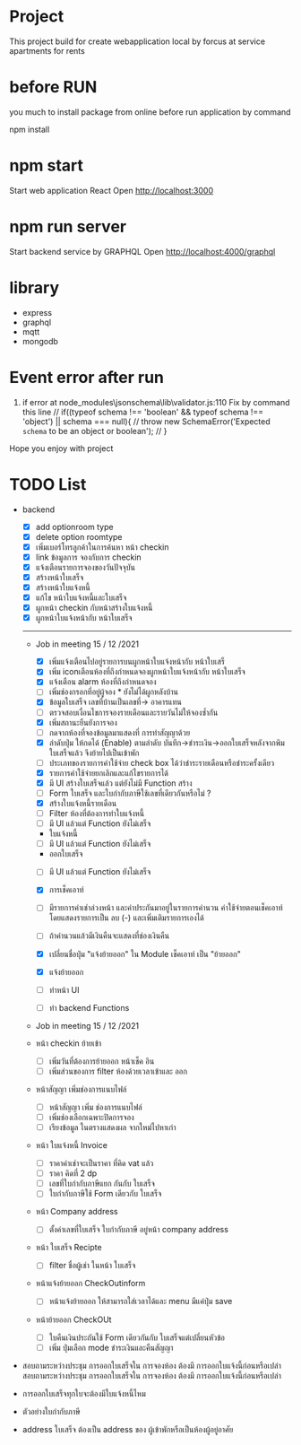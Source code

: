 # Project

This project build for create webapplication local by
forcus at service apartments for rents

# before RUN

you much to install package from online before run application by command

npm install

# npm start

Start web application React  Open [http://localhost:3000](http://localhost:3000)

# npm run server

Start backend service by GRAPHQL
Open [http://localhost:4000/graphql]()

# library

- express
- graphql
- mqtt
- mongodb

# Event error after run

1) if error at node_modules\jsonschema\lib\validator.js:110
   Fix by  command  this line
   // if((typeof schema !== 'boolean' && typeof schema !== 'object') || schema === null){
   //   throw new SchemaError('Expected `schema` to be an object or boolean');
   // }

Hope you enjoy with project

# TODO List

* backend

  * [X] add optionroom type
  * [X] delete option roomtype
  * [X] เพิ่มเบอร์โทรลูกค้าในการค้นหา หน้า checkin
  * [X] link ข้อมูลการ จองกับการ checkin
  * [X] แจ้งเตือนรายการจองของวันปัจจุบัน
  * [X] สร้างหน้าใบเสร็จ
  * [X] สร้างหน้าใบแจ้งหนี้
  * [X] แก้ไข หน้าใบแจ้งหนี้และใบเสร็จ
  * [X] ผูกหน้า checkin กับหน้าสร้างใบแจ้งหนี้
  * [X] ผูกหน้าใบแจ้งหน้ากับ หน้าใบเสร็จ

  ---


  * Job in meeting  15 / 12 /2021


    * [X] เพิ่มแจ้งเตือนไปอยู่รายการบนผูกหน้าใบแจ้งหน้ากับ หน้าใบเสร็
    * [X] เพิ่ม iconเตือนห้องที่ถึงกำหนดจองผูกหน้าใบแจ้งหน้ากับ หน้าใบเสร็จ
    * [X] แจ้งเตือน alarm ห้องที่ถึงกำหนดจอง
    * [ ] เพิ่มช่องกรอกที่อยู่ผู้จอง * ยังไม่ได้ผูกหลังบ้าน
    * [X] ข้อมูลใบเสร็จ เลขที่บ้านเป็นเลขที่-> อาคารแทน
    * [ ] ตรวจสอบเงื่อนไขการจองรายเดือนและรายวันไม่ให้จองซ้ำกัน
    * [X] เพิ่มสถานะยืนยังการจอง
    * [ ] กดจากห้องที่จองข้อมูลมาแสดงที่ การทำสัญญาด้วย
    * [X] ลำดับปุ่ม ให้กดได้ (Enable) ตามลำดับ บันทึก->ชำระเงิน->ออกใบเสร็จหลังจากพิมใบเสร็จแล้ว จึงย้ายไปเป็นเข้าพัก
    * [ ] ประเภทของรายการค่าใช้จ่าย check box ได้ว่าชำระรายเดือนหรือชำระครั้งเดียว
    * [X] รายการค่าใช้จ่ายยกเลิกและแก้ไขรายการได้
    * [X] มี UI สร้างใบเสร็จแล้ว แต่ยังไม่มี Function สร้าง
    * [ ] Form ใบเสร็จ และใบกำกับภาษีใช้เลขที่เดียวกันหรือไม่ ?
    * [X] สร้างใบแจ้งหนี้รายเดือน
    * [ ] Filter ห้องที่ต้องการทำใบแจ้งหนี้
    * [ ] มี UI แล้วแต่ Function ยังไม่เสร็จ

    * ใบแจ้งหนี้

    * [ ] มี UI แล้วแต่ Function ยังไม่เสร็จ

    * ออกใบเสร็จ

    * [ ] มี UI แล้วแต่ Function ยังไม่เสร็จ

    * [X] การเช็คเอาท์

    * [ ] มีรายการค่าเช่าล่วงหน้า และค่าประกันมาอยู่ในรายการคำนวน ค่าใช้จ่ายตอนเช็คเอาท์ โดยแสดงรายการเป็น ลบ (-) และเพิ่มเติมรายการเองได้
    * [ ] ถ้าคำนวนแล้วมีเงินคืนจะแสดงที่ช่องเงินคืน
    * [x] เปลี่ยนชื่อปุ่ม "แจ้งย้ายออก" ใน Module เช็คเอาท์ เป็น "ย้ายออก"

    * [X] แจ้งย้ายออก

    * [ ] ทำหน้า UI
    * [ ] ทำ backend Functions
  
   * Job in meeting  15 / 12 /2021
   * หน้า checkin ย้ายเข้า 
     * [ ]  เพิ่มวันที่ต้องการย้ายออก  หน้าเช็ค อิน 
     * [ ]  เพิ่มส่วนของการ filter ห้องด้วยเวลาเข้าและ ออก
   * หน้าสัญญา เพิ่มช่องการแนบไฟล์
     * [ ]  หน้าสัญญา เพิ่ม ช่องการแนบไฟล์
     * [ ]  เพิ่มช่องเลือกเฉพาะปิดการจอง
     * [ ]  เรียงข้อมูล ในตรางแสดงผล จากใหม่ไปหาเก่า 
   * หน้า ใบแจ้งหนี้ Invoice
     * [ ]  ราคาค่าเช่าจะเป็นราคา ที่คิด vat แล้ว 
     * [ ]  ราคา คิดที่ 2 dp
     * [ ]  เลขที่ใบกำกับภาษีแยก กันกับ ใบเสร็จ
     * [ ]  ใบกำกับภาษีใช้ Form เดียวกับ  ใบเสร็จ
   * หน้า Company address 
     * [ ]  ตั้งค่าเลขที่ใบเสร็จ ใบกำกับภาษี  อยู่หน้า  company address 
   * หน้า ใบเสร็จ Recipte 
     * [ ]   filter ชื่อผู้เช่า ในหน้า ใบเสร็จ 
   * หน้าแจ้งย้ายออก CheckOutinform
     * [ ]  หน้าแจ้งย้ายออก ให้สามารถใส่เวลาได้และ menu มีแค่ปุ่ม save
   * หน้าย้ายออก CheckOUt
     * [ ]  ใบคืนเงินประกันใช้ Form เดียวกันกับ ใบเสร็จแต่เปลี่ยนหัวข้อ
     * [ ]  เพิ่ม ปุ่มเลือก mode ชำระเงินและคืนสัญญา

* สอบถามระหว่างประชุม การออกใบเสร็จใน การจองห้อง ต้องมี การออกใบแจ้งนี้ก่อนหรือเปล่าสอบถามระหว่างประชุม การออกใบเสร็จใน การจองห้อง ต้องมี การออกใบแจ้งนี้ก่อนหรือเปล่า
* การออกใบเสร็จทุกใบจะต้องมีใบแจ้งหนี้ไหม
* ตัวอย่างใบกำกับภาษี
* address ใบเสร็จ ต้องเป็น address ของ ผู้เข้าพักหรือเป็นห้องผู้อยู่อาศัย
